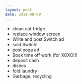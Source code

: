 ```yaml
---
layout: post
date: 2019-08-09
---
```


- clean out fridge
- replace window screen
- Write and post Switch ad
- sold Switch!
- post yoga ad
- Book time off work (for XOXO!!)
- deposit cash
- dishes
- fold laundry
- Garbage; recycling 
